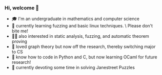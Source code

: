 ### Hi, welcome 👋

<!--
**Re-st/Re-st** is a ✨ _special_ ✨ repository because its `README.md` (this file) appears on your GitHub profile.

Here are some ideas to get you started:

- 🔭 I’m currently working on ...
- 🌱 I’m currently learning ...
- 👯 I’m looking to collaborate on ...
- 🤔 I’m looking for help with ...
- 💬 Ask me about ...
- 📫 How to reach me: ...
- 😄 Pronouns: ...
- ⚡ Fun fact: ...
-->
- 🎓 I'm an undergraduate in mathematics and computer science
- 🌱 currently learning fuzzing and basic linux techniques. \\ Please don't bite me!
- 👨‍💻️ also interested in static analysis, fuzzing, and automatic theorem proving
- 🎒 loved graph theory but now off the research, thereby switching major to CS
- 🐪 know how to code in Python and C, but now learning OCaml for future research!
- 🤔 currently devoting some time in solving Janestreet Puzzles
